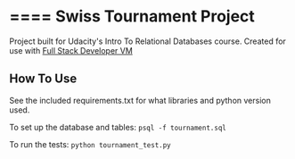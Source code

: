 ====
Swiss Tournament Project
====

Project built for Udacity's Intro To Relational Databases course.
Created for use with [Full Stack Developer VM](https://github.com/udacity/fullstack-nanodegree-vm)

How To Use
------------
See the included requirements.txt for what libraries and python version used.

To set up the database and tables: `psql -f tournament.sql`

To run the tests: `python tournament_test.py`
